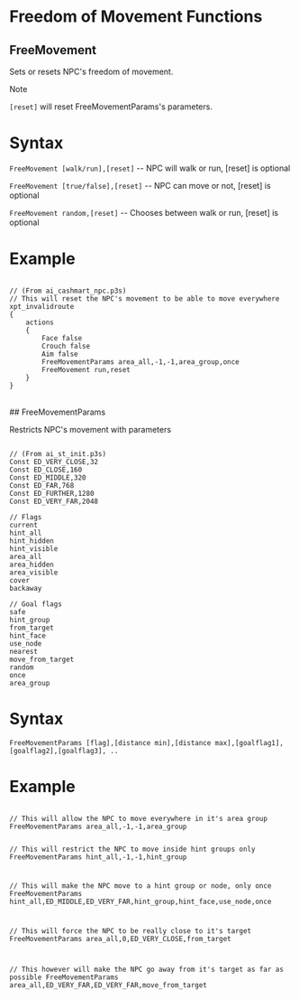 # Freedom of Movement Functions

## FreeMovement

Sets or resets NPC's freedom of movement.

<div class="admonition note">
<p class="admonition-title">Note</p>
<p><code>[reset]</code> will reset FreeMovementParams's parameters.</p>
</div>

<h1>Syntax</h1>
<p><code class="language-js">FreeMovement [walk/run],[reset]</code> -- NPC will walk or run, [reset] is optional</p>
<p><code class="language-js">FreeMovement [true/false],[reset]</code> -- NPC can move or not, [reset] is optional</p>
<p><code class="language-js">FreeMovement random,[reset]</code> -- Chooses between walk or run, [reset] is optional</p>
<h1>Example</h1>
<pre><code class="language-js">
// (From ai_cashmart_npc.p3s)
// This will reset the NPC's movement to be able to move everywhere
xpt_invalidroute
{
	actions
	{
		Face false
		Crouch false
		Aim false
		FreeMovementParams area_all,-1,-1,area_group,once
		FreeMovement run,reset
	}
}
</code></pre>

<br>
## FreeMovementParams

Restricts NPC's movement with parameters

<pre><code class="language-js">
// (From ai_st_init.p3s)
Const ED_VERY_CLOSE,32
Const ED_CLOSE,160
Const ED_MIDDLE,320
Const ED_FAR,768
Const ED_FURTHER,1280
Const ED_VERY_FAR,2048

// Flags
current
hint_all
hint_hidden
hint_visible
area_all
area_hidden
area_visible
cover
backaway

// Goal flags
safe
hint_group
from_target
hint_face
use_node
nearest
move_from_target
random
once
area_group
</code></pre>
<h1>Syntax</h1>
<p><code class="language-js">FreeMovementParams [flag],[distance min],[distance max],[goalflag1],[goalflag2],[goalflag3], ..</code></p>
<h1>Example</h1>
<pre><code class="language-js">
// This will allow the NPC to move everywhere in it's area group
FreeMovementParams area_all,-1,-1,area_group

// This will restrict the NPC to move inside hint groups only
FreeMovementParams hint_all,-1,-1,hint_group

// This will make the NPC move to a hint group or node, only once
FreeMovementParams hint_all,ED_MIDDLE,ED_VERY_FAR,hint_group,hint_face,use_node,once

// This will force the NPC to be really close to it's target
FreeMovementParams area_all,0,ED_VERY_CLOSE,from_target

// This however will make the NPC go away from it's target as far as possible
FreeMovementParams area_all,ED_VERY_FAR,ED_VERY_FAR,move_from_target
</code></pre>